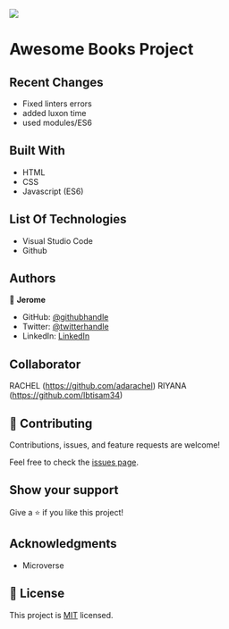 ![](https://img.shields.io/badge/Microverse-blueviolet)

# Awesome Books Project

## Recent Changes

- Fixed linters errors
- added luxon time
- used modules/ES6

## Built With

- HTML
- CSS
- Javascript (ES6)


## List Of Technologies

- Visual Studio Code
- Github



## Authors

👤 **Jerome**

- GitHub: [@githubhandle](https://github.com/187jjay187)
- Twitter: [@twitterhandle](https://twitter.com/187jjay187)
- LinkedIn: [LinkedIn](https://linkedin.com/in/jerome-osman-137605a4)

## Collaborator

RACHEL (https://github.com/adarachel)
RIYANA (https://github.com/Ibtisam34)

## 🤝 Contributing

Contributions, issues, and feature requests are welcome!

Feel free to check the [issues page](https://github.com/187jjay187/awesomebooks/issues).

## Show your support

Give a ⭐️ if you like this project!

## Acknowledgments

- Microverse 

## 📝 License

This project is [MIT](./MIT.md) licensed.



